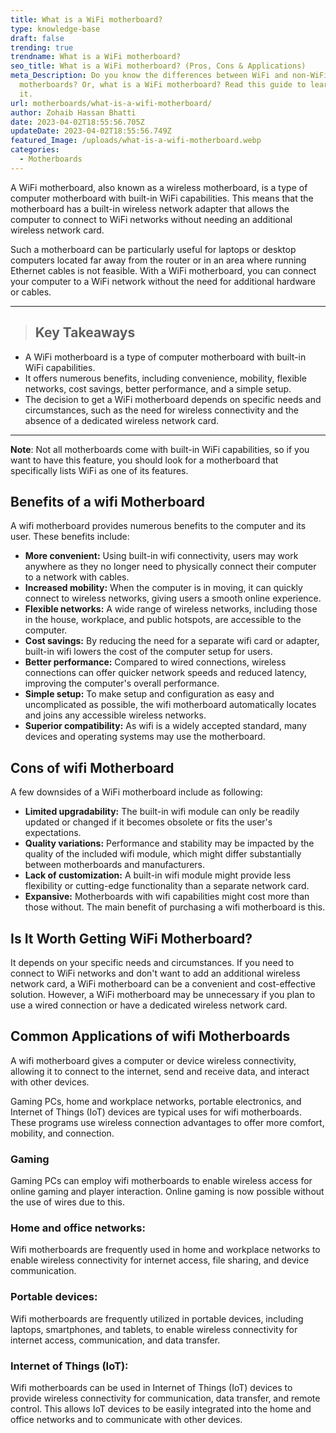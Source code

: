 ```yaml
---
title: What is a WiFi motherboard?
type: knowledge-base
draft: false
trending: true
trendname: What is a WiFi motherboard?
seo_title: What is a WiFi motherboard? (Pros, Cons & Applications)
meta_Description: Do you know the differences between WiFi and non-WiFi
  motherboards? Or, what is a WiFi motherboard? Read this guide to learn about
  it.
url: motherboards/what-is-a-wifi-motherboard/
author: Zohaib Hassan Bhatti
date: 2023-04-02T18:55:56.705Z
updateDate: 2023-04-02T18:55:56.749Z
featured_Image: /uploads/what-is-a-wifi-motherboard.webp
categories:
  - Motherboards
---
```

A WiFi motherboard, also known as a wireless motherboard, is a type of computer motherboard with built-in WiFi capabilities. This means that the motherboard has a built-in wireless network adapter that allows the computer to connect to WiFi networks without needing an additional wireless network card.

Such a motherboard can be particularly useful for laptops or desktop computers located far away from the router or in an area where running Ethernet cables is not feasible. With a WiFi motherboard, you can connect your computer to a WiFi network without the need for additional hardware or cables.

- - -

> ## Key Takeaways

* A WiFi motherboard is a type of computer motherboard with built-in WiFi capabilities.
* It offers numerous benefits, including convenience, mobility, flexible networks, cost savings, better performance, and a simple setup.
* The decision to get a WiFi motherboard depends on specific needs and circumstances, such as the need for wireless connectivity and the absence of a dedicated wireless network card.

- - -

**Note**: Not all motherboards come with built-in WiFi capabilities, so if you want to have this feature, you should look for a motherboard that specifically lists WiFi as one of its features.

## Benefits of a wifi Motherboard

A wifi motherboard provides numerous benefits to the computer and its user. These benefits include:

* **More convenient:** Using built-in wifi connectivity, users may work anywhere as they no longer need to physically connect their computer to a network with cables.
* **Increased mobility:** When the computer is in moving, it can quickly connect to wireless networks, giving users a smooth online experience.
* **Flexible networks:** A wide range of wireless networks, including those in the house, workplace, and public hotspots, are accessible to the computer.
* **Cost savings:** By reducing the need for a separate wifi card or adapter, built-in wifi lowers the cost of the computer setup for users.
* **Better performance:** Compared to wired connections, wireless connections can offer quicker network speeds and reduced latency, improving the computer's overall performance.
* **Simple setup:** To make setup and configuration as easy and uncomplicated as possible, the wifi motherboard automatically locates and joins any accessible wireless networks.
* **Superior compatibility:** As wifi is a widely accepted standard, many devices and operating systems may use the motherboard.

## Cons of wifi Motherboard

A few downsides of a WiFi motherboard include as following:

* **Limited upgradability:** The built-in wifi module can only be readily updated or changed if it becomes obsolete or fits the user's expectations.
* **Quality variations:** Performance and stability may be impacted by the quality of the included wifi module, which might differ substantially between motherboards and manufacturers.
* **Lack of customization:** A built-in wifi module might provide less flexibility or cutting-edge functionality than a separate network card.
* **Expansive:** Motherboards with wifi capabilities might cost more than those without. The main benefit of purchasing a wifi motherboard is this.

## Is It Worth Getting WiFi Motherboard?

It depends on your specific needs and circumstances. If you need to connect to WiFi networks and don't want to add an additional wireless network card, a WiFi motherboard can be a convenient and cost-effective solution. However, a WiFi motherboard may be unnecessary if you plan to use a wired connection or have a dedicated wireless network card.

## Common Applications of wifi Motherboards

A wifi motherboard gives a computer or device wireless connectivity, allowing it to connect to the internet, send and receive data, and interact with other devices.

Gaming PCs, home and workplace networks, portable electronics, and Internet of Things (IoT) devices are typical uses for wifi motherboards. These programs use wireless connection advantages to offer more comfort, mobility, and connection.

### Gaming

Gaming PCs can employ wifi motherboards to enable wireless access for online gaming and player interaction. Online gaming is now possible without the use of wires due to this. 

### Home and office networks: 

Wifi motherboards are frequently used in home and workplace networks to enable wireless connectivity for internet access, file sharing, and device communication.

### Portable devices:

Wifi motherboards are frequently utilized in portable devices, including laptops, smartphones, and tablets, to enable wireless connectivity for internet access, communication, and data transfer.

### Internet of Things (IoT):

Wifi motherboards can be used in Internet of Things (IoT) devices to provide wireless connectivity for communication, data transfer, and remote control. This allows IoT devices to be easily integrated into the home and office networks and to communicate with other devices.